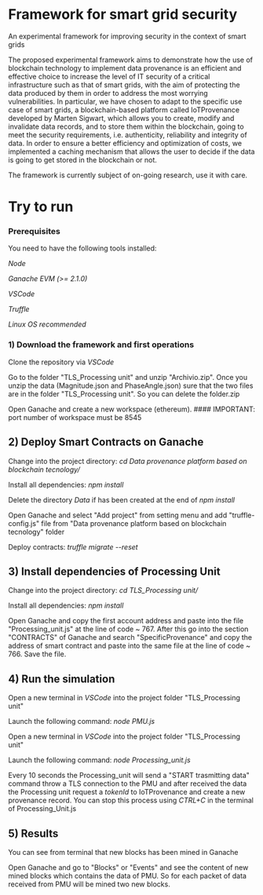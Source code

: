 # Framework for smart grid security
An experimental framework for improving security in the context of smart grids

The proposed experimental framework aims to demonstrate how the use of blockchain technology to implement data provenance is an efficient and effective choice to increase the level of IT security of a critical infrastructure such as that of smart grids, with the aim of protecting the data produced by them in order to address the most worrying vulnerabilities. In particular, we have chosen to adapt to the specific use case of smart grids, a blockchain-based platform called IoTProvenance developed by Marten Sigwart, which allows you to create, modify and invalidate data records, and to store them within the blockchain, going to meet the security requirements, i.e. authenticity, reliability and integrity of data. In order to ensure a better efficiency and optimization of costs, we implemented a caching mechanism that allows the user to decide if the data is going to get stored in the blockchain or not.

The framework is currently subject of on-going research, use it with care.

# Try to run 

### Prerequisites

You need to have the following tools installed:

_Node_

_Ganache EVM (>= 2.1.0)_

_VSCode_

_Truffle_

_Linux OS recommended_ 

### 1) Download the framework and first operations

Clone the repository via _VSCode_ 

Go to the folder "TLS_Processing unit" and unzip "Archivio.zip". 
Once you unzip the data (Magnitude.json and PhaseAngle.json) sure that the two files are in the folder "TLS_Processing unit". 
So you can delete the folder.zip

Open Ganache and create a new workspace (ethereum). #### IMPORTANT: port number of workspace must be 8545


## 2) Deploy Smart Contracts on Ganache

Change into the project directory: _cd Data provenance platform based on blockchain tecnology/_

Install all dependencies: _npm install_

Delete the directory _Data_ if has been created at the end of _npm install_

Open Ganache and select "Add project" from setting menu and add "truffle-config.js" file from "Data provenance platform based on blockchain tecnology" folder

Deploy contracts: _truffle migrate --reset_

## 3) Install dependencies of Processing Unit

Change into the project directory: _cd TLS_Processing unit/_

Install all dependencies: _npm install_

Open Ganache and copy the first account address and paste into the file "Processing_unit.js" at the line of code ~ 767. 
After this go into the section "CONTRACTS" of Ganache and search "SpecificProvenance" and copy the address of smart contract and paste into the same file at the line of code ~ 766. 
Save the file.

## 4) Run the simulation

Open a new terminal in _VSCode_ into the project folder "TLS_Processing unit"

Launch the following command: _node PMU.js_

Open a new terminal in _VSCode_ into the project folder "TLS_Processing unit"

Launch the following command: _node Processing_unit.js_

Every 10 seconds the Processing_unit will send a "START trasmitting data" command throw a TLS connection to the PMU and after received the data the Processing unit request a _tokenId_ to IoTProvenance and create a new provenance record. You can stop this process using _CTRL+C_ in the terminal of Processing_Unit.js

## 5) Results
You can see from terminal that new blocks has been mined in Ganache

Open Ganache and go to "Blocks" or "Events" and see the content of new mined blocks which contains the data of PMU. So for each packet of data received from PMU will be mined two new blocks.

